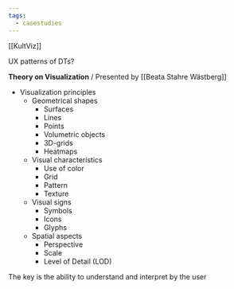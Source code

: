 ```yaml
---
tags:
  - casestudies
---
```

[[KultViz]]

UX patterns of DTs?


**Theory on Visualization**
 / Presented by  [[Beata Stahre Wästberg]]
- Visualization principles
	- Geometrical shapes 
		- Surfaces
		- Lines
		- Points
		- Volumetric objects
		- 3D-grids
		- Heatmaps
	- Visual characteristics
		- Use of color
		- Grid
		- Pattern
		- Texture
	- Visual signs
		- Symbols
		- Icons
		- Glyphs
	- Spatial aspects
		- Perspective
		- Scale
		- Level of Detail (LOD)

The key is the ability to understand and interpret by the user